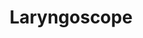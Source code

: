 ---
title: "Laryngoscope"

categories: ['']

tags: ['Laryngoscope']

arwords: 'المجهر الحنجري'
arwords2: 'منظار الحنجرة'

arexps: []

enwords: ['Laryngoscope']

enexps: []

arlexicons: 'ج'
arlexicons2: 'ن'

enlexicons: 'L'

authors: ['Ruqayya Roshdy']

translators: ['']

citations: 'مقدمة في حوسبة اللغة العربية'

sources: 'مركز الملك عبدالله بن عبدالعزيز الدولي لخدمة اللغة العربية'

slug: ""
---